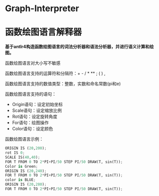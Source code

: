 # Graph-Interpreter

# 函数绘图语言解释器


**基于antlr4构造函数绘图语言的词法分析器和语法分析器，并进行语义计算和绘图。**

函数绘图语言对大小写不敏感

函数绘图语言支持的运算符和分隔符：+  -  /  *  **  ;  (  )  ,

函数绘图语言支持的数值类型：整数，实数和命名常数(pi和e)

函数绘图语言支持的语句：

- Origin语句：设定初始坐标
- Scale语句：设定缩放比例
- Rot语句：设定旋转角度
- For语句：绘图操作
- Color语句：设定颜色

函数绘图语言示例：

```python
ORIGIN IS (20,200);
rot IS 0;
SCALE IS(40,40);
FOR T FROM 0 TO 2*PI+PI/50 STEP PI/50 DRAW(T, sin(T));
Color is Green;
ORIGIN IS (20,240);
FOR T FROM 0 TO 2*PI+PI/50 STEP PI/50 DRAW(T, sin(T));
color is BLUE;
ORIGIN IS (20,280);
FOR T FROM 0 TO 2*PI+PI/50 STEP PI/50 DRAW(T, sin(T));
```



